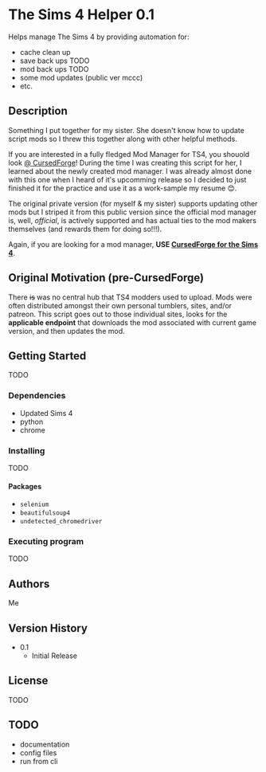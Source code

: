 # The Sims 4 Helper 0.1

Helps manage The Sims 4 by providing automation for:
- cache clean up
- save back ups TODO
- mod back ups TODO
- some mod updates (public ver mccc)
- etc.

## Description

Something I put together for my sister. She doesn't know how to update script mods so I threw this together along with other helpful methods.

If you are interested in a fully fledged Mod Manager for TS4, 
you shouold look [@ CursedForge](https://thesims4.curseforge.com)! 
During the time I was creating this script for her, I learned about the newly created mod manager. I was already almost done with this one when I heard of it's upcomming release so I decided to just finished it for the practice and use it as a work-sample my resume 😊.

The original private version (for myself & my sister) supports updating other mods but I striped it from this public version since the official mod manager is, well, *official*, is actively supported and has actual ties to the mod makers themselves (and rewards them for doing so!!!). 

Again, if you are looking for a mod manager, **USE [CursedForge for the Sims 4](https://thesims4.curseforge.com)**.

## Original Motivation (pre-CursedForge)

There ~~is~~ was no central hub that TS4 modders used to upload. Mods were often distributed amongst their own personal tumblers, sites, and/or patreon. This script goes out to those individual sites, looks for the **applicable endpoint** that downloads the mod associated with current game version, and then updates the mod.

## Getting Started

TODO

### Dependencies

- Updated Sims 4
- python
- chrome

### Installing

TODO

#### Packages

- `selenium`
- `beautifulsoup4`
- `undetected_chromedriver`

### Executing program

TODO

## Authors

Me

## Version History

* 0.1
    * Initial Release

## License

TODO

## TODO

- documentation
- config files
- run from cli
